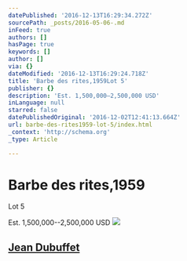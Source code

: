 ```yaml
---
datePublished: '2016-12-13T16:29:34.272Z'
sourcePath: _posts/2016-05-06-.md
inFeed: true
authors: []
hasPage: true
keywords: []
author: []
via: {}
dateModified: '2016-12-13T16:29:24.718Z'
title: 'Barbe des rites,1959Lot 5'
publisher: {}
description: 'Est. 1,500,000–2,500,000 USD'
inLanguage: null
starred: false
datePublishedOriginal: '2016-12-02T12:41:13.664Z'
url: barbe-des-rites1959-lot-5/index.html
_context: 'http://schema.org'
_type: Article

---
```

# Barbe des rites,1959  
Lot 5

Est. 1,500,000--2,500,000 USD
![](https://s3-us-west-2.amazonaws.com/the-grid-img/p/4043d05d7c3199ac27a92ef23e09523f325a894f.png)

## [Jean Dubuffet][0]

[0]: http://www.artnet.com/auction-houses/phillips-newyork/artist-jean-dubuffet/